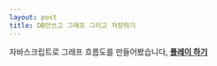 ```yaml
---
layout: post
title: DB안쓰고 그래프 그리고 저장하기
---
```

자바스크립트로 그래프 흐름도를 만들어봤습니다,
[**플레이 하기**](..\etc\graph\main.html)   